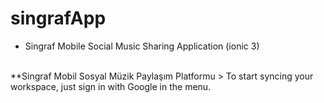 # singrafApp
- Singraf Mobile Social Music Sharing Application (ionic 3)
<br>
**Singraf Mobil Sosyal Müzik Paylaşım Platformu
	> To start syncing your workspace, just sign in with Google in the menu.
